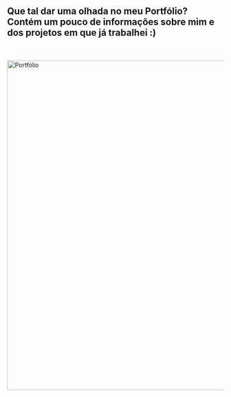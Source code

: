 <h2>Que tal dar uma olhada no meu Portfólio? Contém um pouco de informações sobre mim e dos projetos em que já trabalhei :)</h1>
<br>
<br>

<img width="1353" height="767" alt="Portfólio" src="https://github.com/user-attachments/assets/0f9a3d4c-ddfa-4c59-b990-305e53e9b515" />
